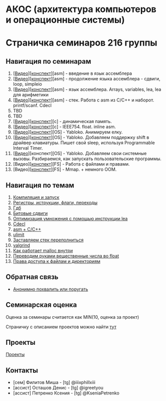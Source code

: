 # АКОС (архитектура компьютеров и операционные системы)

# Страничка семинаров 216 группы

## Навигация по семинарам
1.  [[Видео](https://disk.yandex.ru/d/hVWLMgTBxXHBUQ/%D0%90%D1%80%D1%85%D0%B8%D1%82%D0%B5%D0%BA%D1%82%D1%83%D1%80%D0%B0%20%D0%BA%D0%BE%D0%BC%D0%BF%D1%8C%D1%8E%D1%82%D0%B5%D1%80%D0%B0%20%D0%B8%20%D0%BE%D0%BF%D0%B5%D1%80%D0%B0%D1%86%D0%B8%D0%BE%D0%BD%D0%BD%D1%8B%D0%B5%20%D1%81%D0%B8%D1%81%D1%82%D0%B5%D0%BC%D1%8B/%D0%A1%D0%B5%D0%BC%D0%B8%D0%BD%D0%B0%D1%80/%D0%91%D0%9F%D0%9C%D0%98216%20%D0%A4%D0%B8%D0%BB%D0%B8%D1%82%D0%BE%D0%B2%202022-11-08T11-28-00Z.mp4)][[конспект](01sem-asm)][asm] - введение в язык ассемблера
2.  [[Видео](https://disk.yandex.ru/d/hVWLMgTBxXHBUQ/%D0%90%D1%80%D1%85%D0%B8%D1%82%D0%B5%D0%BA%D1%82%D1%83%D1%80%D0%B0%20%D0%BA%D0%BE%D0%BC%D0%BF%D1%8C%D1%8E%D1%82%D0%B5%D1%80%D0%B0%20%D0%B8%20%D0%BE%D0%BF%D0%B5%D1%80%D0%B0%D1%86%D0%B8%D0%BE%D0%BD%D0%BD%D1%8B%D0%B5%20%D1%81%D0%B8%D1%81%D1%82%D0%B5%D0%BC%D1%8B/%D0%A1%D0%B5%D0%BC%D0%B8%D0%BD%D0%B0%D1%80/%D0%91%D0%9F%D0%9C%D0%98216%20%D0%A4%D0%B8%D0%BB%D0%B8%D1%82%D0%BE%D0%B2%202022-11-15T11-28-37Z.mp4)][[конспект](02sem-asm)][asm] - продолжение языка ассемблера - сдвиги, loop, simpleio
3. [[Видео](https://disk.yandex.ru/d/hVWLMgTBxXHBUQ/%D0%90%D1%80%D1%85%D0%B8%D1%82%D0%B5%D0%BA%D1%82%D1%83%D1%80%D0%B0%20%D0%BA%D0%BE%D0%BC%D0%BF%D1%8C%D1%8E%D1%82%D0%B5%D1%80%D0%B0%20%D0%B8%20%D0%BE%D0%BF%D0%B5%D1%80%D0%B0%D1%86%D0%B8%D0%BE%D0%BD%D0%BD%D1%8B%D0%B5%20%D1%81%D0%B8%D1%81%D1%82%D0%B5%D0%BC%D1%8B/%D0%A1%D0%B5%D0%BC%D0%B8%D0%BD%D0%B0%D1%80/%D0%91%D0%9F%D0%9C%D0%98216%20%D0%A4%D0%B8%D0%BB%D0%B8%D1%82%D0%BE%D0%B2%202022-11-22T11-15-49Z.mp4)][[конспект](03sem-asm)][asm] - язык ассемблера. Arrays, variables, lea, lea для арифметики
4. [[Видео](https://disk.yandex.ru/d/hVWLMgTBxXHBUQ/%D0%90%D1%80%D1%85%D0%B8%D1%82%D0%B5%D0%BA%D1%82%D1%83%D1%80%D0%B0%20%D0%BA%D0%BE%D0%BC%D0%BF%D1%8C%D1%8E%D1%82%D0%B5%D1%80%D0%B0%20%D0%B8%20%D0%BE%D0%BF%D0%B5%D1%80%D0%B0%D1%86%D0%B8%D0%BE%D0%BD%D0%BD%D1%8B%D0%B5%20%D1%81%D0%B8%D1%81%D1%82%D0%B5%D0%BC%D1%8B/%D0%A1%D0%B5%D0%BC%D0%B8%D0%BD%D0%B0%D1%80/%D0%91%D0%9F%D0%9C%D0%98216%20%D0%A4%D0%B8%D0%BB%D0%B8%D1%82%D0%BE%D0%B2%202022-11-29T10-53-12Z.mp4)][[конспект](04sem-asm)][asm] - стек. Работа с asm из C/C++ и наборот. printf/scanf. Cdecl
5. TBD
6. TBD
7. [[Видео](https://disk.yandex.ru/d/hVWLMgTBxXHBUQ/%D0%90%D1%80%D1%85%D0%B8%D1%82%D0%B5%D0%BA%D1%82%D1%83%D1%80%D0%B0%20%D0%BA%D0%BE%D0%BC%D0%BF%D1%8C%D1%8E%D1%82%D0%B5%D1%80%D0%B0%20%D0%B8%20%D0%BE%D0%BF%D0%B5%D1%80%D0%B0%D1%86%D0%B8%D0%BE%D0%BD%D0%BD%D1%8B%D0%B5%20%D1%81%D0%B8%D1%81%D1%82%D0%B5%D0%BC%D1%8B/%D0%A1%D0%B5%D0%BC%D0%B8%D0%BD%D0%B0%D1%80/%D0%91%D0%9F%D0%9C%D0%98216%20%D0%A4%D0%B8%D0%BB%D0%B8%D1%82%D0%BE%D0%B2%202023-01-10T11-37-21Z.mp4)][[конспект](07sem-c)][c] - динамическая память.
8. [[Видео](https://disk.yandex.ru/d/hVWLMgTBxXHBUQ/%D0%90%D1%80%D1%85%D0%B8%D1%82%D0%B5%D0%BA%D1%82%D1%83%D1%80%D0%B0%20%D0%BA%D0%BE%D0%BC%D0%BF%D1%8C%D1%8E%D1%82%D0%B5%D1%80%D0%B0%20%D0%B8%20%D0%BE%D0%BF%D0%B5%D1%80%D0%B0%D1%86%D0%B8%D0%BE%D0%BD%D0%BD%D1%8B%D0%B5%20%D1%81%D0%B8%D1%81%D1%82%D0%B5%D0%BC%D1%8B/%D0%A1%D0%B5%D0%BC%D0%B8%D0%BD%D0%B0%D1%80/%D0%91%D0%9F%D0%9C%D0%98216%20%D0%A4%D0%B8%D0%BB%D0%B8%D1%82%D0%BE%D0%B2%202023-01-17T11-36-43Z.mp4)][[конспект](08sem-c)][c] - IEEE754. float. inline asm.
9. [[Видео](https://disk.yandex.ru/d/hVWLMgTBxXHBUQ/%D0%90%D1%80%D1%85%D0%B8%D1%82%D0%B5%D0%BA%D1%82%D1%83%D1%80%D0%B0%20%D0%BA%D0%BE%D0%BC%D0%BF%D1%8C%D1%8E%D1%82%D0%B5%D1%80%D0%B0%20%D0%B8%20%D0%BE%D0%BF%D0%B5%D1%80%D0%B0%D1%86%D0%B8%D0%BE%D0%BD%D0%BD%D1%8B%D0%B5%20%D1%81%D0%B8%D1%81%D1%82%D0%B5%D0%BC%D1%8B/%D0%A1%D0%B5%D0%BC%D0%B8%D0%BD%D0%B0%D1%80/%D0%91%D0%9F%D0%9C%D0%98216%20%D0%A4%D0%B8%D0%BB%D0%B8%D1%82%D0%BE%D0%B2%202023-01-24T11-35-01Z.mp4)][[конспект](09sem-os)][OS] - Yabloko. Анимируем елку.
10. [[Видео](https://disk.yandex.ru/d/hVWLMgTBxXHBUQ/%D0%90%D1%80%D1%85%D0%B8%D1%82%D0%B5%D0%BA%D1%82%D1%83%D1%80%D0%B0%20%D0%BA%D0%BE%D0%BC%D0%BF%D1%8C%D1%8E%D1%82%D0%B5%D1%80%D0%B0%20%D0%B8%20%D0%BE%D0%BF%D0%B5%D1%80%D0%B0%D1%86%D0%B8%D0%BE%D0%BD%D0%BD%D1%8B%D0%B5%20%D1%81%D0%B8%D1%81%D1%82%D0%B5%D0%BC%D1%8B/%D0%A1%D0%B5%D0%BC%D0%B8%D0%BD%D0%B0%D1%80/%D0%91%D0%9F%D0%9C%D0%98216%20%D0%A4%D0%B8%D0%BB%D0%B8%D1%82%D0%BE%D0%B2%202023-01-31T11-37-04Z.mp4)][[конспект](10sem-os)][OS] - Yabloko. Добавляем поддержку shift в драйвер клавиатуры. Пишет свой sleep, используя Programmable Interval Timer.
11. [[Видео](https://disk.yandex.ru/d/hVWLMgTBxXHBUQ/%D0%90%D1%80%D1%85%D0%B8%D1%82%D0%B5%D0%BA%D1%82%D1%83%D1%80%D0%B0%20%D0%BA%D0%BE%D0%BC%D0%BF%D1%8C%D1%8E%D1%82%D0%B5%D1%80%D0%B0%20%D0%B8%20%D0%BE%D0%BF%D0%B5%D1%80%D0%B0%D1%86%D0%B8%D0%BE%D0%BD%D0%BD%D1%8B%D0%B5%20%D1%81%D0%B8%D1%81%D1%82%D0%B5%D0%BC%D1%8B/%D0%A1%D0%B5%D0%BC%D0%B8%D0%BD%D0%B0%D1%80/%D0%91%D0%9F%D0%9C%D0%98216%20%D0%A4%D0%B8%D0%BB%D0%B8%D1%82%D0%BE%D0%B2%202023-02-07T11-38-27Z.mp4)][конспект][OS] - Yabloko. Добавляем свои системные вызовы. Разбираемся, как запускать пользовательские программы.
12. [Видео][[конспект](12sem-fs)][FS] - Работа с файлами и правами.
13. [Видео][[конспект](13sem-fs)][FS] - Mmap. + немного OOM.

## Навигация по темам

1. [Компиляция и запуск](https://github.com/lll-phill-lll/hse_caos_practice/tree/master/2022_216/01sem-asm#%D0%BA%D0%BE%D0%BC%D0%BF%D0%B8%D0%BB%D1%8F%D1%86%D0%B8%D1%8F-%D0%B8-%D0%B7%D0%B0%D0%BF%D1%83%D1%81%D0%BA)
2. [Регистры, иструкции, флаги, переходы](https://github.com/lll-phill-lll/hse_caos_practice/tree/master/2022_216/01sem-asm#%D1%80%D0%B5%D0%B3%D0%B8%D1%81%D1%82%D1%80%D1%8B)
3. [Гдб](https://github.com/lll-phill-lll/hse_caos_practice/tree/master/2022_216/02sem-asm#gdb)
4. [Битовые сдвиги](https://github.com/lll-phill-lll/hse_caos_practice/tree/master/2022_216/02sem-asm#%D1%81%D0%B4%D0%B2%D0%B8%D0%B3%D0%B8)
5. [Оптимизация умножения с помощью инструкции lea](https://github.com/lll-phill-lll/hse_caos_practice/blob/master/2022_216/03sem-asm/README.md#lea-%D0%B2-%D1%80%D0%B5%D0%B0%D0%BB%D1%8C%D0%BD%D0%BE%D0%B9-%D0%B6%D0%B8%D0%B7%D0%BD%D0%B8)
6. [Cdecl](https://github.com/lll-phill-lll/hse_caos_practice/tree/master/2022_216/04sem-asm#%D1%81%D0%BE%D0%B3%D0%BB%D0%B0%D1%88%D0%B5%D0%BD%D0%B8%D0%B5-%D0%BE-%D0%B2%D1%8B%D0%B7%D0%BE%D0%B2%D1%8B%D1%85-cdecl32-%D0%B1%D0%B8%D1%82%D0%B0)
7. [asm + C/C++](https://github.com/lll-phill-lll/hse_caos_practice/tree/master/2022_216/04sem-asm#%D1%80%D0%B0%D0%B1%D0%BE%D1%82%D0%B0-%D1%81-c-%D0%B8-c-%D0%BA%D0%BE%D0%B4%D0%BE%D0%BC)
8. [ulimit](https://github.com/lll-phill-lll/hse_caos_practice/tree/master/2022_216/07sem-c#ulimit)
9. [Заставляем стек переполниться](https://github.com/lll-phill-lll/hse_caos_practice/tree/master/2022_216/07sem-c#%D0%BF%D0%B5%D1%80%D0%B5%D0%BF%D0%BE%D0%BB%D0%BD%D0%B5%D0%BD%D0%B8%D0%B5-%D1%81%D1%82%D0%B5%D0%BA%D0%B0)
10. [valgrind](https://github.com/lll-phill-lll/hse_caos_practice/tree/master/2022_216/07sem-c#valgrind)
11. [Как работает malloc внутри](https://github.com/lll-phill-lll/hse_caos_practice/tree/master/2022_216/07sem-c#%D1%81%D1%82%D0%BE%D0%B8%D0%BC%D0%BE%D1%81%D1%82%D1%8C-malloccalloc)
12. [Переводим руками вещественные числа во float](https://github.com/lll-phill-lll/hse_caos_practice/tree/master/2022_216/08sem-c#%D0%BF%D0%B5%D1%80%D0%B5%D0%B2%D0%BE%D0%B4-%D1%87%D0%B8%D1%81%D0%B5%D0%BB-%D0%B2-float-%D0%BA%D0%BE%D0%BD%D0%B5%D1%87%D0%BD%D0%B0%D1%8F-%D0%B4%D1%80%D0%BE%D0%B1%D1%8C)
13. [Права доступа к файлам и директориям](https://github.com/lll-phill-lll/hse_caos_practice/tree/master/2022_216/12sem-fs#%D0%BF%D1%80%D0%B0%D0%B2%D0%B0-%D0%B4%D0%BE%D1%81%D1%82%D1%83%D0%BF%D0%B0-%D0%BA-%D1%84%D0%B0%D0%B9%D0%BB%D0%B0%D0%BC-%D0%B8-%D0%B4%D0%B8%D1%80%D0%B5%D0%BA%D1%82%D0%BE%D1%80%D0%B8%D1%8F%D0%BC)

## Обратная связь

* [Анонимно похвалить или поругать](https://forms.gle/oPw34wmeiaq72T3C8)

## Семинарская оценка

Оценка за семинары считается как MIN(10, оценка за проект)

Страничку с описанием проектов можно найти [тут](projects)

## Проекты

[Проекты](projects)

## Контакты

 * [сем]    Филитов Миша     - [tg] @iiixphillxiii
 * [ассист] Осташов Денис    - [tg] @igreetyou
 * [ассист] Петренко Ксения  - [tg] @KseniaPetrenko
